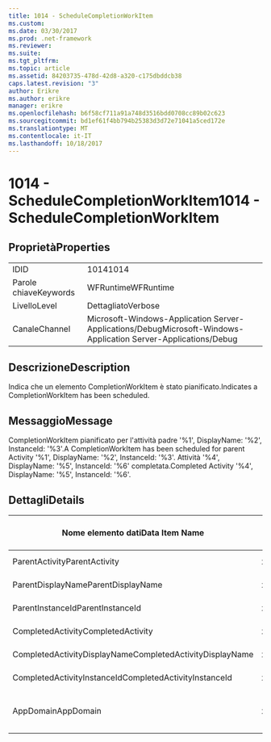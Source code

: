 ```yaml
---
title: 1014 - ScheduleCompletionWorkItem
ms.custom: 
ms.date: 03/30/2017
ms.prod: .net-framework
ms.reviewer: 
ms.suite: 
ms.tgt_pltfrm: 
ms.topic: article
ms.assetid: 84203735-478d-42d8-a320-c175dbddcb38
caps.latest.revision: "3"
author: Erikre
ms.author: erikre
manager: erikre
ms.openlocfilehash: b6f58cf711a91a748d3516bdd0708cc89b02c623
ms.sourcegitcommit: bd1ef61f4bb794b25383d3d72e71041a5ced172e
ms.translationtype: MT
ms.contentlocale: it-IT
ms.lasthandoff: 10/18/2017
---
```

# <a name="1014---schedulecompletionworkitem"></a><span data-ttu-id="c7740-102">1014 - ScheduleCompletionWorkItem</span><span class="sxs-lookup"><span data-stu-id="c7740-102">1014 - ScheduleCompletionWorkItem</span></span>
## <a name="properties"></a><span data-ttu-id="c7740-103">Proprietà</span><span class="sxs-lookup"><span data-stu-id="c7740-103">Properties</span></span>  
  
|||  
|-|-|  
|<span data-ttu-id="c7740-104">ID</span><span class="sxs-lookup"><span data-stu-id="c7740-104">ID</span></span>|<span data-ttu-id="c7740-105">1014</span><span class="sxs-lookup"><span data-stu-id="c7740-105">1014</span></span>|  
|<span data-ttu-id="c7740-106">Parole chiave</span><span class="sxs-lookup"><span data-stu-id="c7740-106">Keywords</span></span>|<span data-ttu-id="c7740-107">WFRuntime</span><span class="sxs-lookup"><span data-stu-id="c7740-107">WFRuntime</span></span>|  
|<span data-ttu-id="c7740-108">Livello</span><span class="sxs-lookup"><span data-stu-id="c7740-108">Level</span></span>|<span data-ttu-id="c7740-109">Dettagliato</span><span class="sxs-lookup"><span data-stu-id="c7740-109">Verbose</span></span>|  
|<span data-ttu-id="c7740-110">Canale</span><span class="sxs-lookup"><span data-stu-id="c7740-110">Channel</span></span>|<span data-ttu-id="c7740-111">Microsoft-Windows-Application Server-Applications/Debug</span><span class="sxs-lookup"><span data-stu-id="c7740-111">Microsoft-Windows-Application Server-Applications/Debug</span></span>|  
  
## <a name="description"></a><span data-ttu-id="c7740-112">Descrizione</span><span class="sxs-lookup"><span data-stu-id="c7740-112">Description</span></span>  
 <span data-ttu-id="c7740-113">Indica che un elemento CompletionWorkItem è stato pianificato.</span><span class="sxs-lookup"><span data-stu-id="c7740-113">Indicates a CompletionWorkItem has been scheduled.</span></span>  
  
## <a name="message"></a><span data-ttu-id="c7740-114">Messaggio</span><span class="sxs-lookup"><span data-stu-id="c7740-114">Message</span></span>  
 <span data-ttu-id="c7740-115">CompletionWorkItem pianificato per l'attività padre '%1', DisplayName: '%2', InstanceId: '%3'.</span><span class="sxs-lookup"><span data-stu-id="c7740-115">A CompletionWorkItem has been scheduled for parent Activity '%1', DisplayName: '%2', InstanceId: '%3'.</span></span>  <span data-ttu-id="c7740-116">Attività '%4', DisplayName: '%5', InstanceId: '%6' completata.</span><span class="sxs-lookup"><span data-stu-id="c7740-116">Completed Activity '%4', DisplayName: '%5', InstanceId: '%6'.</span></span>  
  
## <a name="details"></a><span data-ttu-id="c7740-117">Dettagli</span><span class="sxs-lookup"><span data-stu-id="c7740-117">Details</span></span>  
  
|<span data-ttu-id="c7740-118">Nome elemento dati</span><span class="sxs-lookup"><span data-stu-id="c7740-118">Data Item Name</span></span>|<span data-ttu-id="c7740-119">Tipo elemento dati</span><span class="sxs-lookup"><span data-stu-id="c7740-119">Data Item Type</span></span>|<span data-ttu-id="c7740-120">Descrizione</span><span class="sxs-lookup"><span data-stu-id="c7740-120">Description</span></span>|  
|--------------------|--------------------|-----------------|  
|<span data-ttu-id="c7740-121">ParentActivity</span><span class="sxs-lookup"><span data-stu-id="c7740-121">ParentActivity</span></span>|<span data-ttu-id="c7740-122">xs:string</span><span class="sxs-lookup"><span data-stu-id="c7740-122">xs:string</span></span>|<span data-ttu-id="c7740-123">Nome tipo dell'attività padre.</span><span class="sxs-lookup"><span data-stu-id="c7740-123">The type name of the parent activity.</span></span>|  
|<span data-ttu-id="c7740-124">ParentDisplayName</span><span class="sxs-lookup"><span data-stu-id="c7740-124">ParentDisplayName</span></span>|<span data-ttu-id="c7740-125">xs:string</span><span class="sxs-lookup"><span data-stu-id="c7740-125">xs:string</span></span>|<span data-ttu-id="c7740-126">Nome visualizzato dell'attività padre.</span><span class="sxs-lookup"><span data-stu-id="c7740-126">The display name of the parent activity.</span></span>|  
|<span data-ttu-id="c7740-127">ParentInstanceId</span><span class="sxs-lookup"><span data-stu-id="c7740-127">ParentInstanceId</span></span>|<span data-ttu-id="c7740-128">xs:string</span><span class="sxs-lookup"><span data-stu-id="c7740-128">xs:string</span></span>|<span data-ttu-id="c7740-129">ID dell'istanza dell'attività padre.</span><span class="sxs-lookup"><span data-stu-id="c7740-129">The instance id of the parent activity.</span></span>|  
|<span data-ttu-id="c7740-130">CompletedActivity</span><span class="sxs-lookup"><span data-stu-id="c7740-130">CompletedActivity</span></span>|<span data-ttu-id="c7740-131">xs:string</span><span class="sxs-lookup"><span data-stu-id="c7740-131">xs:string</span></span>|<span data-ttu-id="c7740-132">Nome tipo dell'attività completata.</span><span class="sxs-lookup"><span data-stu-id="c7740-132">The type name of the completed activity.</span></span>|  
|<span data-ttu-id="c7740-133">CompletedActivityDisplayName</span><span class="sxs-lookup"><span data-stu-id="c7740-133">CompletedActivityDisplayName</span></span>|<span data-ttu-id="c7740-134">xs:string</span><span class="sxs-lookup"><span data-stu-id="c7740-134">xs:string</span></span>|<span data-ttu-id="c7740-135">Nome visualizzato dell'attività completata.</span><span class="sxs-lookup"><span data-stu-id="c7740-135">The display name of the completed activity.</span></span>|  
|<span data-ttu-id="c7740-136">CompletedActivityInstanceId</span><span class="sxs-lookup"><span data-stu-id="c7740-136">CompletedActivityInstanceId</span></span>|<span data-ttu-id="c7740-137">xs:string</span><span class="sxs-lookup"><span data-stu-id="c7740-137">xs:string</span></span>|<span data-ttu-id="c7740-138">L'ID dell'istanza dell'attività completata.</span><span class="sxs-lookup"><span data-stu-id="c7740-138">The instance id of the completed activity.</span></span>|  
|<span data-ttu-id="c7740-139">AppDomain</span><span class="sxs-lookup"><span data-stu-id="c7740-139">AppDomain</span></span>|<span data-ttu-id="c7740-140">xs:string</span><span class="sxs-lookup"><span data-stu-id="c7740-140">xs:string</span></span>|<span data-ttu-id="c7740-141">Stringa restituita da AppDomain.CurrentDomain.FriendlyName.</span><span class="sxs-lookup"><span data-stu-id="c7740-141">The string returned by AppDomain.CurrentDomain.FriendlyName.</span></span>|
